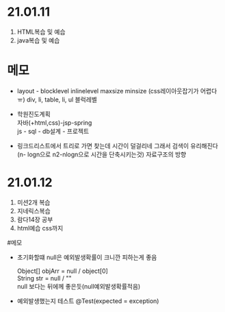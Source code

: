 # 21.01.11
1. HTML복습 및 예습
2. java복습 및 예습

# 메모

* layout - blocklevel inlinelevel maxsize minsize (css레이아웃잡기가 어렵다 ㅠ)
div, li, table, li, ul 블럭레벨
  

* 학원진도계획    
자바(+html,css)-jsp-spring   
js - sql - db설계 - 프로젝트
  

* 링크드리스트에서 트리로 가면 찾는데 시간이 덜걸리네 그래서 검색이 유리해진다
  (n- logn으로 n2-nlogn으로 시간을 단축시키는것) 자료구조의 방향

# 21.01.12
1. 미션2개 복습
2. 지네릭스복습
3. 람다14장 공부 
4. html예습 css까지

#메모

* 초기화할떄 null은 예외발생확률이 크니깐 피하는게 좋음

  Object[] objArr = null / object[0]   
  String str = null / ""   
  null 보다는 뒤에께 좋은듯(null예외발생확률적음)
  
* 예외발생했는지 테스트 @Test(expected = exception)

